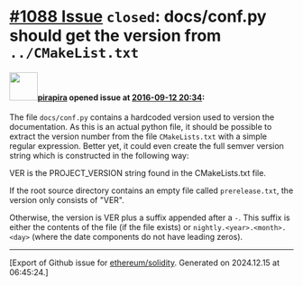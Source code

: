 # [\#1088 Issue](https://github.com/ethereum/solidity/issues/1088) `closed`: docs/conf.py should get the version from `../CMakeList.txt`

#### <img src="https://avatars.githubusercontent.com/u/44281?u=19789513178700ad73a6cf535a40fbbfdc1ad615&v=4" width="50">[pirapira](https://github.com/pirapira) opened issue at [2016-09-12 20:34](https://github.com/ethereum/solidity/issues/1088):

The file `docs/conf.py` contains a hardcoded version used to version the documentation. As this is an actual python file, it should be possible to extract the version number from the file `CMakeLists.txt` with a simple regular expression. Better yet, it could even create the full semver version string which is constructed in the following way:

VER is the PROJECT_VERSION string found in the CMakeLists.txt file.

If the root source directory contains an empty file called `prerelease.txt`, the version only consists of "VER".

Otherwise, the version is VER plus a suffix appended after a `-`. This suffix is either the contents of the file (if the file exists) or `nightly.<year>.<month>.<day>` (where the date components do not have leading zeros).





-------------------------------------------------------------------------------



[Export of Github issue for [ethereum/solidity](https://github.com/ethereum/solidity). Generated on 2024.12.15 at 06:45:24.]
